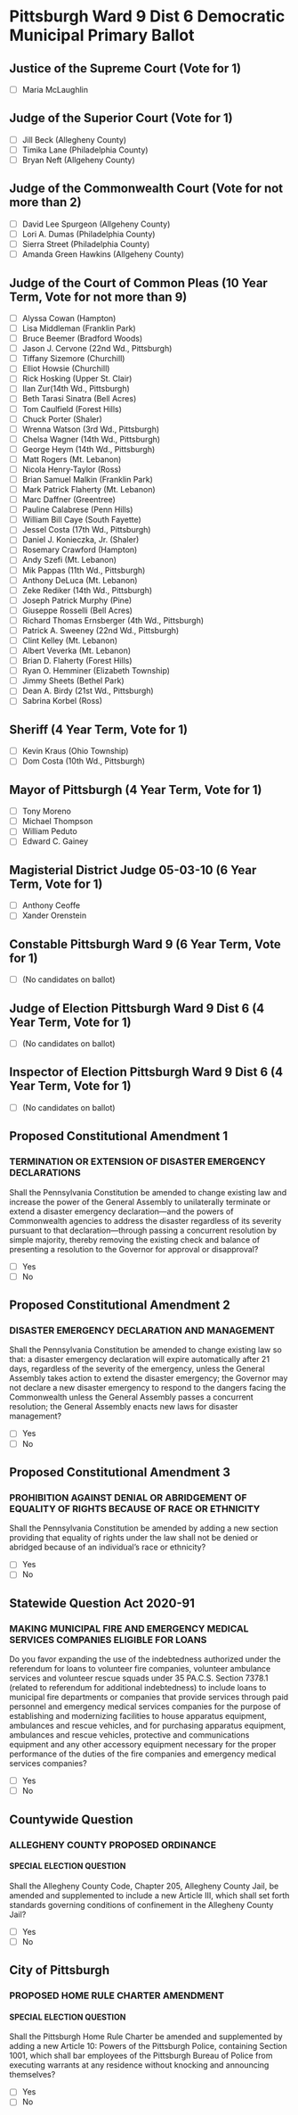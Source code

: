 # Pittsburgh Ward 9 Dist 6 Democratic Municipal Primary Ballot 

## Justice of the Supreme Court (Vote for 1)
- [ ] Maria McLaughlin

## Judge of the Superior Court (Vote for 1)
- [ ] Jill Beck (Allegheny County)
- [ ] Timika Lane (Philadelphia County)
- [ ] Bryan Neft (Allgeheny County)

## Judge of the Commonwealth Court (Vote for not more than 2)
- [ ] David Lee Spurgeon (Allgeheny County)
- [ ] Lori A. Dumas (Philadelphia County)
- [ ] Sierra Street (Philadelphia County)
- [ ] Amanda Green Hawkins (Allgeheny County)

## Judge of the Court of Common Pleas (10 Year Term, Vote for not more than 9)
- [ ] Alyssa Cowan (Hampton)
- [ ] Lisa Middleman (Franklin Park)
- [ ] Bruce Beemer (Bradford Woods)
- [ ] Jason J. Cervone (22nd Wd., Pittsburgh)
- [ ] Tiffany Sizemore (Churchill)
- [ ] Elliot Howsie (Churchill)
- [ ] Rick Hosking (Upper St. Clair)
- [ ] Ilan Zur(14th Wd., Pittsburgh)
- [ ] Beth Tarasi Sinatra (Bell Acres)
- [ ] Tom Caulfield (Forest Hills)
- [ ] Chuck Porter (Shaler)
- [ ] Wrenna Watson (3rd Wd., Pittsburgh)
- [ ] Chelsa Wagner (14th Wd., Pittsburgh)
- [ ] George Heym (14th Wd., Pittsburgh)
- [ ] Matt Rogers (Mt. Lebanon)
- [ ] Nicola Henry-Taylor (Ross)
- [ ] Brian Samuel Malkin (Franklin Park)
- [ ] Mark Patrick Flaherty (Mt. Lebanon)
- [ ] Marc Daffner (Greentree)
- [ ] Pauline Calabrese (Penn Hills)
- [ ] William Bill Caye (South Fayette)
- [ ] Jessel Costa (17th Wd., Pittsburgh)
- [ ] Daniel J. Konieczka, Jr. (Shaler)
- [ ] Rosemary Crawford (Hampton)
- [ ] Andy Szefi (Mt. Lebanon)
- [ ] Mik Pappas (11th Wd., Pittsburgh)
- [ ] Anthony DeLuca (Mt. Lebanon)
- [ ] Zeke Rediker (14th Wd., Pittsburgh)
- [ ] Joseph Patrick Murphy (Pine)
- [ ] Giuseppe Rosselli (Bell Acres)
- [ ] Richard Thomas Ernsberger (4th Wd., Pittsburgh)
- [ ] Patrick A. Sweeney (22nd Wd., Pittsburgh)
- [ ] Clint Kelley (Mt. Lebanon)
- [ ] Albert Veverka (Mt. Lebanon)
- [ ] Brian D. Flaherty (Forest Hills)
- [ ] Ryan O. Hemminer (Elizabeth Township)
- [ ] Jimmy Sheets (Bethel Park)
- [ ] Dean A. Birdy (21st Wd., Pittsburgh)
- [ ] Sabrina Korbel (Ross)

## Sheriff (4 Year Term, Vote for 1)
- [ ] Kevin Kraus (Ohio Township)
- [ ] Dom Costa (10th Wd., Pittsburgh)

## Mayor of Pittsburgh (4 Year Term, Vote for 1)
- [ ] Tony Moreno
- [ ] Michael Thompson
- [ ] William Peduto
- [ ] Edward C. Gainey

## Magisterial District Judge 05-03-10 (6 Year Term, Vote for 1)
- [ ] Anthony Ceoffe
- [ ] Xander Orenstein

## Constable Pittsburgh Ward 9 (6 Year Term, Vote for 1)
- [ ] (No candidates on ballot)

## Judge of Election Pittsburgh Ward 9 Dist 6 (4 Year Term, Vote for 1)
- [ ] (No candidates on ballot)

## Inspector of Election Pittsburgh Ward 9 Dist 6 (4 Year Term, Vote for 1)
- [ ] (No candidates on ballot)

## Proposed Constitutional Amendment 1
### TERMINATION OR EXTENSION OF DISASTER EMERGENCY DECLARATIONS
Shall the Pennsylvania Constitution be amended to change existing law and increase the power of the General Assembly to unilaterally terminate or extend a disaster emergency declaration—and the powers of Commonwealth agencies to address the disaster regardless of its severity pursuant to that declaration—through passing a concurrent resolution by simple majority, thereby removing the existing check and balance of presenting a resolution to the Governor for approval or disapproval?
- [ ] Yes
- [ ] No

## Proposed Constitutional Amendment 2
### DISASTER EMERGENCY DECLARATION AND MANAGEMENT
Shall the Pennsylvania Constitution be amended to change existing law so that: a disaster emergency declaration will expire automatically after 21 days, regardless of the severity of the emergency, unless the General Assembly takes action to extend the disaster emergency; the Governor may not declare a new disaster emergency to respond to the dangers facing the Commonwealth unless the General Assembly passes a concurrent resolution; the General Assembly enacts new laws for disaster management?
- [ ] Yes
- [ ] No

## Proposed Constitutional Amendment 3
### PROHIBITION AGAINST DENIAL OR ABRIDGEMENT OF EQUALITY OF RIGHTS BECAUSE OF RACE OR ETHNICITY
Shall the Pennsylvania Constitution be amended by adding a new section providing that equality of rights under the law shall not be denied or abridged because of an individual’s race or ethnicity?
- [ ] Yes
- [ ] No

## Statewide Question Act 2020-91
### MAKING MUNICIPAL FIRE AND EMERGENCY MEDICAL SERVICES COMPANIES ELIGIBLE FOR LOANS
Do you favor expanding the use of the indebtedness authorized under the referendum for loans to volunteer fire companies, volunteer ambulance services and volunteer rescue squads under 35 PA.C.S. Section 7378.1 (related to referendum for additional indebtedness) to include loans to municipal fire departments or companies that provide services through paid personnel and emergency medical services companies for the purpose of establishing and modernizing facilities to house apparatus equipment, ambulances and rescue vehicles, and for purchasing apparatus equipment, ambulances and rescue vehicles, protective and communications equipment and any other accessory equipment necessary for the proper performance of the duties of the fire companies and emergency medical services companies? 
- [ ] Yes
- [ ] No
  
## Countywide Question
### ALLEGHENY COUNTY PROPOSED ORDINANCE
#### SPECIAL ELECTION QUESTION
Shall the Allegheny County Code, Chapter 205, Allegheny County Jail, be amended and
supplemented to include a new Article III, which shall set forth standards governing
conditions of confinement in the Allegheny County Jail?
- [ ] Yes
- [ ] No

## City of Pittsburgh
### PROPOSED HOME RULE CHARTER AMENDMENT
#### SPECIAL ELECTION QUESTION
Shall the Pittsburgh Home Rule Charter be amended and supplemented by adding a new Article 10: Powers of the Pittsburgh Police, containing Section 1001, which shall bar employees of the Pittsburgh Bureau of Police from executing warrants at any residence without knocking and announcing themselves? 
- [ ] Yes
- [ ] No